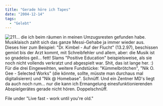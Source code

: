 ```yaml
---
title: "Gerade höre ich Tapes"
date: "2004-12-14"
tags:
  - "Gelebt"
---
```


![211](/img/webpropaganda/211.jpg)... die ich beim räumen in meinen Umzugsresten gefunden habe. Musiklaisch zahlt sich das ganze Messi-Gehabe ja immer wieder aus. Dieses hier zum Beispiel: "Dr. Kimbel - Auf der Flucht" (13.2.97), beschissen gemixt bis der Arzt kommt, mit Schreibfehler und allem, aber: die Musik ist so gnadelos geil... fett! Slams "Positive Education" beispielsweise, als sie noch nicht vollends verkratzt und abgespielt war. Shit, das ist lange her. :) Für die drei Eingeweihten, weitere Fundstücke: "Kümmelbrötchen", "Nik O. Gee - Selected Works" (die könnte, sollte, müsste man durchaus mal digitalisieren) und "Nik @ Homebase". Schnüff. Und ein Zentner MD's liegt da auch noch rum... nur die kann ich Ermangelung einesfunktionierenden Abspielgerätes gerade nicht hören. Doppelschnüff.

File under "Live fast - work until you're old."
